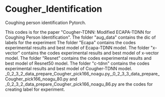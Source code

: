 # Cougher_Identification
 Coughing person identification Pytorch. 
 
This codes is for the paper "Cougher-TDNN: Modified ECAPA-TDNN for Coughing Person Identification".
The folder "aug_data" contains the dic of labels for the experiment
The folder "Ecapa" contains the codes experimental results and best model of Ecapa-TDNN model.
The folder "x-vector" contains the codes experimental results and best model of x-vector model.
The folder "Resnet" contains the codes experimental results and best model of Resnet50 model.
The folder "c-tdnn" contains the codes experimental results and best model of Cougher-TDNN model.
_0_2_3_2_data_prepare_Cougher_pick166_noagu.py,_0_2_3_3_data_prepare_Cougher_pick166_noagu_80.py and _0_2_3_2_data_prepare_Cougher_pick166_noagu_86.py are the codes for creating label for experiment.
